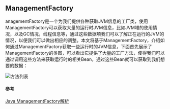 ## ManagementFactory

anagementFactory是一个为我们提供各种获取JVM信息的工厂类，使用ManagementFactory可以获取大量的运行时JVM信息，比如JVM堆的使用情况，以及GC情况，线程信息等，通过这些数据项我们可以了解正在运行的JVM的情况，以便我们可以做出相应的调整。本文将基于ManagementFactory，介绍如何通过ManagementFactory获取一些运行时的JVM信息，下面首先展示了ManagementFactory的类图，可以看出它提供了大量的工厂方法，使得我们可以通过调用这些方法来获取运行时的相关Bean，通过这些Bean就可以获取到我们想要的数据：

![方法列表](https://upload-images.jianshu.io/upload_images/7853175-0b1a6426d60a7132.png?imageMogr2/auto-orient/strip%7CimageView2/2/w/700)


#### 参考


[Java ManagementFactory解析](https://www.jianshu.com/p/5d854245051d)
